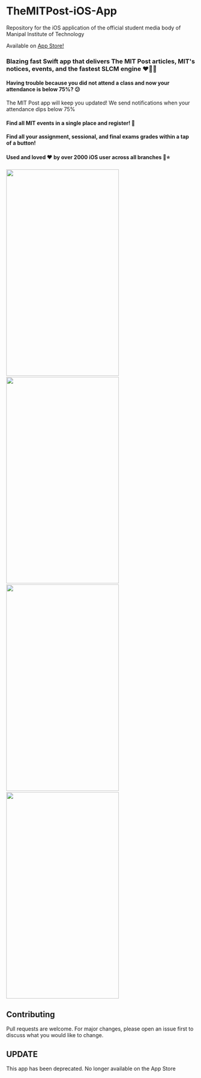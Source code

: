 # TheMITPost-iOS-App
Repository for the iOS application of the official student media body of Manipal Institute of Technology

Available on [App Store!](https://apps.apple.com/in/app/mit-post/id1482139053)

### Blazing fast Swift app that delivers The MIT Post articles, MIT's notices, events, and the fastest SLCM engine ❤️🤙🏻

#### Having trouble because you did not attend a class and now your attendance is below 75%? 😕
The MIT Post app will keep you updated! We send notifications when your attendance dips below 75%

#### Find all MIT events in a single place and register! 🥳

#### Find all your assignment, sessional, and final exams grades within a tap of a button!

#### Used and loved ❤️ by over 2000 iOS user across all branches 🥳⭐️

<img src = "https://drive.google.com/uc?export=view&id=1htBtc5jgQ0jyspKop8EArgLd8EfJbzge" width="300" height="550">&nbsp;&nbsp;&nbsp;&nbsp;&nbsp;&nbsp;&nbsp;&nbsp;&nbsp;&nbsp;<img src="https://drive.google.com/uc?export=view&id=1Fk5psnQgs5QZ4jYdiAojVFgukAfCZBRD" width="300" height="550">&nbsp;&nbsp;&nbsp;&nbsp;&nbsp;&nbsp;&nbsp;&nbsp;&nbsp;&nbsp;<img src = "https://drive.google.com/uc?export=view&id=1WLIWAK9nMaTIUKo3LAfy3dDi55S3WfCv" width="300" height="550">&nbsp;&nbsp;&nbsp;&nbsp;&nbsp;&nbsp;&nbsp;&nbsp;&nbsp;&nbsp;
<img src = "https://drive.google.com/uc?export=view&id=1MWbeU0U3OjpOtWJJhm_2SzlYnaQCfi8l" width="300" height="550">


## Contributing
Pull requests are welcome. For major changes, please open an issue first to discuss what you would like to change.

## UPDATE
This app has been deprecated. No longer available on the App Store



